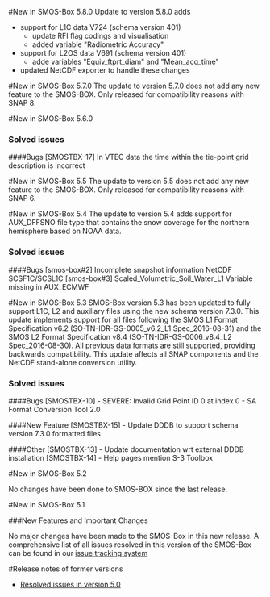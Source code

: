 #New in SMOS-Box 5.8.0
Update to version 5.8.0 adds 
* support for L1C data V724 (schema version 401)
  * update RFI flag codings and visualisation
  * added variable "Radiometric Accuracy"
* support for L2OS data V691 (schema version 401)
  * adde variables "Equiv_ftprt_diam" and "Mean_acq_time"
* updated NetCDF exporter to handle these changes

#New in SMOS-Box 5.7.0
The update to version 5.7.0 does not add any new feature to the SMOS-BOX. Only released for compatibility reasons with SNAP 8.

#New in SMOS-Box 5.6.0

### Solved issues
####Bugs
    [SMOSTBX-17] In VTEC data the time within the tie-point grid description is incorrect
    
    
#New in SMOS-Box 5.5
The update to version 5.5 does not add any new feature to the SMOS-BOX. Only released for compatibility reasons with SNAP 6.


#New in SMOS-Box 5.4
The update to version 5.4 adds support for AUX_DFFSNO file type that contains the 
snow coverage for the northern hemisphere based on NOAA data.

### Solved issues
####Bugs
    [smos-box#2] Incomplete snapshot information NetCDF SCSF1C/SCSL1C
    [smos-box#3] Scaled_Volumetric_Soil_Water_L1 Variable missing in AUX_ECMWF


#New in SMOS-Box 5.3
SMOS-Box version 5.3 has been updated to fully support L1C, L2 and auxiliary files using the new schema version 7.3.0. 
This update implements support for all files following the SMOS L1 Format Specification v6.2 (SO-TN-IDR-GS-0005_v6.2_L1 Spec_2016-08-31) 
and the SMOS L2 Format Specification v8.4 (SO-TN-IDR-GS-0006_v8.4_L2 Spec_2016-08-30). 
All previous data formats are still supported, providing backwards compatibility. 
This update affects all SNAP components and the NetCDF stand-alone conversion utility.


### Solved issues
####Bugs
    [SMOSTBX-10] - SEVERE: Invalid Grid Point ID 0 at index 0 - SA Format Conversion Tool 2.0

####New Feature
    [SMOSTBX-15] - Update DDDB to support schema version 7.3.0 formatted files

####Other
    [SMOSTBX-13] - Update documentation wrt external DDDB installation
    [SMOSTBX-14] - Help pages mention S-3 Toolbox

#New in SMOS-Box 5.2

No changes have been done to SMOS-BOX since the last release. 

#New in SMOS-Box 5.1

###New Features and Important Changes

No major changes have been made to the SMOS-Box in this new release.
A comprehensive list of all issues resolved in this version of the SMOS-Box can be found in our 
[issue tracking system](https://senbox.atlassian.net/issues/?filter=11511)

#Release notes of former versions

* [Resolved issues in version 5.0](https://senbox.atlassian.net/issues/?filter=11510)

